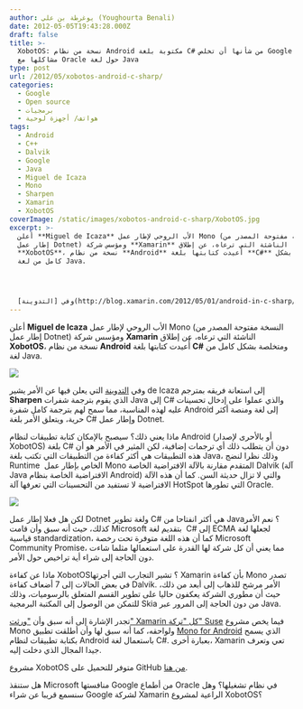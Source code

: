 ```yaml
---
author: يوغرطة بن علي (Youghourta Benali)
date: 2012-05-05T19:43:28.000Z
draft: false
title: >-
  XobotOS: نسخة من نظام Android مكتوبة بلغة C# من شأنها أن تخلص Google من
  مشاكلها مع Oracle حول لغة Java  
type: post
url: /2012/05/xobotos-android-c-sharp/
categories:
  - Google
  - Open source
  - برمجيات
  - هواتف/ أجهزة لوحية
tags:
  - Android
  - C++
  - Dalvik
  - Google
  - Java
  - Miguel de Icaza
  - Mono
  - Sharpen
  - Xamarin
  - XobotOS
coverImage: /static/images/xobotos-android-c-sharp/XobotOS.jpg
excerpt: >-
  أعلن **Miguel de Icaza** الأب الروحي لإطار عمل Mono (النسخة مفتوحة المصدر من
  إطار عمل Dotnet) ومؤسس شركة **Xamarin** الناشئة التي ترعاه، عن إطلاق
  **XobotOS**، نسخة من نظام **Android** أُعيدت كتابتها بلغة **C#** ومتخلصة بشكل
  كامل من لغة Java.




  وفي [التدوينة](http://blog.xamarin.com/2012/05/01/android-in-c-sharp/)
---
```

أعلن **Miguel de Icaza** الأب الروحي لإطار عمل Mono (النسخة مفتوحة المصدر من إطار عمل Dotnet) ومؤسس شركة **Xamarin** الناشئة التي ترعاه، عن إطلاق **XobotOS**، نسخة من نظام **Android** أُعيدت كتابتها بلغة **C#** ومتخلصة بشكل كامل من لغة Java.

![](/static/images/xobotos-android-c-sharp/XobotOS.jpg)

وفي [التدوينة](http://blog.xamarin.com/2012/05/01/android-in-c-sharp/) التي يعلن فيها عن الأمر يشير de Icaza إلى استعانة فريقه بمترجم **Sharpen** الذي يقوم بترجمة شفرات Java إلى C# والذي عملوا على إدخال تحسينات عليه لهذه المناسبة، مما سمح لهم بترجمة كامل شفرة Android إلى لغة ومنصة أكثر حرية، ويتعلق الأمر بلغة C# وإطار عمل Dotnet.

ماذا يعني ذلك؟ سيصبح بالإمكان كتابة تطبيقات لنظام Android (أو بالأحرى لإصدار XobotOS) بلغة C# دون أن يتطلب ذلك أي ترجمات إضافية، لكن المثير في الأمر هو أن هذه التطبيقات هي أكثر كفاءة من التطبيقات التي تكتب بلغة Java، وذلك نظرا لنضج Runtime  الخاص بإطار عمل Mono المتقدم مقارنة بالآلة الافتراضية الخاصة Dalvik (آلة Java الافتراضية الخاصة بنظام Android) والتي لا تزال حديثة السن. كما أن هذه الآلة الافتراضية لا تستفيد من التحسينات التي تعرفها آلة HotSpot التي تطورها Oracle.

![](/static/images/xobotos-android-c-sharp/mono-vs-dalvik.png)

لكن هل فعلا إطار عمل Dotnet ولغة تطوير C# هي أكثر انفتاحا من Java؟ نعم الأمر كذلك، حيث أنه سبق وأن قامت Microsoft بتقديم لغة  C# إلى ECMA لجعلها لغة قياسية standardization، كما أن هذه اللغة متوفرة تحت رخصة Microsoft Community Promise، مما يعني أن كل شركة لها القدرة على استعمالها مثلما شاءت دون الحاجة إلى شراء أية تراخيص حول الأمر.

ماذا عن كفاءة XobotOS؟ تشير التجارب التي أجرتها Xamarin بأن كفاءة Mono تصدر في بعض الحالات إلى 7 أضعاف كفاءة Dalvik. الأمر مرشح للذهاب إلى أبعد من ذلك، حيث أن مطوري الشركة يعكفون حاليا على تطوير القسم المتعلق بالرسوميات، وذلك للتمكن من الوصول إلى المكتبة البرمجية Skia من دون الحاجة إلى المرور عبر Java.

[](mono-vs-dalvik.png)

تجدر الإشارة إلى أنه سبق وأن ["ورثت" Xamarin كل "تركة" Suse](https://www.it-scoop.com/2011/07/novell-xamarin-mono/) فيما يخص مشروع Mono ولواحقه، كما أنه سبق لها وأن أطلقت تطبيق [Mono for Android](https://www.it-scoop.com/2011/04/mono-for-android-dotnet/) الذي يسمح بكتابة تطبيقات لنظام Android باستعمال لغة C#. بعبارة أخرى، Xamarin تعي وتعرف جيدا المجال الذي دخلت إليه.

مشروع XobotOS متوفر للتحميل على GitHub [من هنا](https://github.com/xamarin/XobotOS).

هل ستنقذ Microsoft منافستها Google من أطماع Oracle في نظام تشغيلها؟ وهل سنسمع قريبا عن شراء Google لشركة Xamarin الراعية لمشروع XobotOS؟
